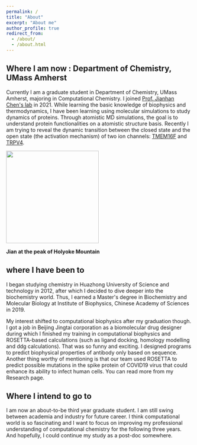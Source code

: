 ```yaml
---
permalink: /
title: "About"
excerpt: "About me"
author_profile: true
redirect_from: 
  - /about/
  - /about.html
---
```


## Where I am now : Department of Chemistry, UMass Amherst

Currently I am a graduate student in Department of Chemistry, UMass Amherst, majoring in Computational Chemistry. I joined [Prof. Jianhan Chen's lab](https://people.chem.umass.edu/jchenlab/?_gl=1*1xvnvb5*_ga*NDg2MjI0NjE4LjE2NDY5MzI4MzE.*_ga_21RLS0L7EB*MTY1NTc4MDI3Ny4zMC4wLjE2NTU3ODAyNzcuMA..&_ga=2.174037095.51543407.1655780278-486224618.1646932831) in 2021. While learning the basic knowledge of biophysics and thermodynamics, I have been learning using molecular simulations to study dynamics of proteins. Through atomistic MD simulations, the goal is to understand protein functionalities on a atomistic structure basis. Recently I am trying to reveal the dynamic transition between the closed state and the open state (the activation mechanism) of two ion channels: [TMEM16F](https://www.uniprot.org/uniprot/Q6P9J9) and [TRPV4](https://www.uniprot.org/uniprot/Q9HBA0).

<img src="/images/jianhuang_umass.jpg" width='250' /> 

**Jian at the peak of Holyoke Mountain**

## where I have been to

I began studying chemistry in Huazhong University of Science and technology in 2012, after which I decided to dive deeper into the biochemistry world. Thus, I earned a Master's degree in Biochemistry and Molecular Biology at Institute of Biophysics, Chinese Academy of Sciences in 2019. 

My interest shifted to computational biophysics after my graduation though. I got a job in Beijing Jingtai corporation as a biomolecular drug designer during which I finished my training in computational biophysics and ROSETTA-based calculations (such as ligand docking, homology modelling and ddg calculations). That was so funny and exciting. I designed programs to predict biophysical properties of antibody only based on sequence. Another thing worthy of mentioning is that our team used ROSETTA to predict possible mutations in the spike protein of COVID19 virus that could enhance its ability to infect human cells. You can read more from my Research page. 

## Where I intend to go to 

I am now an about-to-be third year graduate student. I am still swing between academia and industry for future career. I think computational world is so fascinating and I want to focus on improving my professional understanding of computational chemistry for the following three years. And hopefully, I could continue my study as a post-doc somewhere. 

